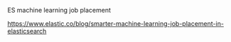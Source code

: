 ES machine learning job placement

https://www.elastic.co/blog/smarter-machine-learning-job-placement-in-elasticsearch
